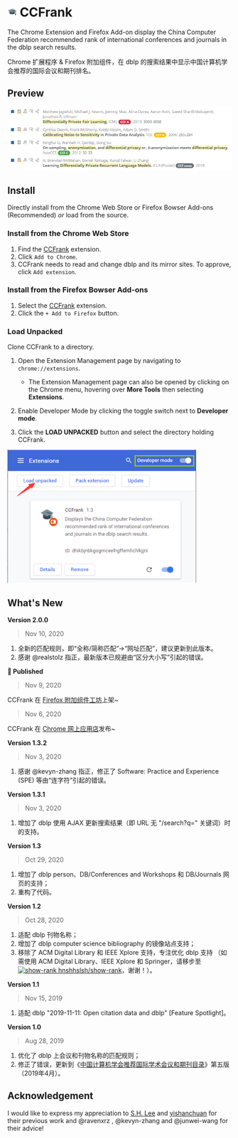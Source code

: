 # <img src="./icon/32x32.png" height="21px" alt=""> CCFrank

The Chrome Extension and Firefox Add-on display the China Computer Federation recommended rank of international conferences and journals in the dblp search results.

Chrome 扩展程序 & Firefox 附加组件，在 dblp 的搜索结果中显示中国计算机学会推荐的国际会议和期刊排名。

## Preview

![CCFrank on dblp](./img/dblp.png)

## Install

Directly install from the Chrome Web Store or Firefox Bowser Add-ons (Recommended) *or* load from the source.

### Install from the Chrome Web Store

1. Find the [CCFrank](https://chrome.google.com/webstore/detail/ccfrank/pfcajmbenomfbjnbjhgbnbdjmiklnkie) extension.
2. Click `Add to Chrome`.
3. CCFrank needs to read and change dblp and its mirror sites. To approve, click `Add extension`.

### Install from the Firefox Bowser Add-ons

1. Select the [CCFrank](https://addons.mozilla.org/zh-CN/firefox/addon/ccfrank/) extension.
2. Click the `+ Add to Firefox` button.

### Load Unpacked

Clone CCFrank to a directory.

1. Open the Extension Management page by navigating to `chrome://extensions`.
    
    - The Extension Management page can also be opened by clicking on the Chrome menu, hovering over **More Tools** then selecting **Extensions**.

2. Enable Developer Mode by clicking the toggle switch next to **Developer mode**.

3. Click the **LOAD UNPACKED** button and select the directory holding CCFrank.

<img src="./img/load_unpacked.png" height="300" alt="Load Extension">

## What's New

**Version 2.0.0**

> Nov 10, 2020

1. 全新的匹配规则，即“全称/简称匹配”->“网址匹配”，建议更新到此版本。
2. 感谢 @realstolz 指正，最新版本已规避由“区分大小写”引起的错误。

**:tada: Published**

> Nov 9, 2020

CCFrank 在 [Firefox 附加组件工坊](https://addons.mozilla.org/zh-CN/firefox/addon/ccfrank/)上架~

> Nov 6, 2020

CCFrank 在 [Chrome 网上应用店](https://chrome.google.com/webstore/detail/ccfrank/pfcajmbenomfbjnbjhgbnbdjmiklnkie)发布~

**Version 1.3.2**

> Nov 3, 2020

1. 感谢 @kevyn-zhang 指正，修正了 Software: Practice and Experience (SPE) 等由“连字符”引起的错误。

**Version 1.3.1**

> Nov 3, 2020

1. 增加了 dblp 使用 AJAX 更新搜索结果（即 URL 无 "/search?q=" 关键词）时的支持。

**Version 1.3**

> Oct 29, 2020

1. 增加了 dblp person、DB/Conferences and Workshops 和 DB/Journals 网页的支持；
2. 重构了代码。

**Version 1.2**

> Oct 28, 2020

1. 适配 dblp 刊物名称；
2. 增加了 dblp computer science bibliography 的镜像站点支持；
3. 移除了 ACM Digital Library 和 IEEE Xplore 支持，专注优化 dblp 支持
（如需使用 ACM Digital Library、IEEE Xplore 和 Springer，请移步至 [![show-rank](https://raw.githubusercontent.com/hnshhslsh/show-rank/master/logo/16x16.png) hnshhslsh/show-rank](https://github.com/hnshhslsh/show-rank)，谢谢！）。

**Version 1.1**

> Nov 15, 2019

1. 适配 dblp "2019-11-11: Open citation data and dblp" [Feature Spotlight]。

**Version 1.0**

> Aug 28, 2019

1. 优化了 dblp 上会议和刊物名称的匹配规则；
2. 修正了错误，更新到《[中国计算机学会推荐国际学术会议和期刊目录](https://www.ccf.org.cn/Academic_Evaluation/By_category/)》第五版（2019年4月）。

## Acknowledgement

I would like to express my appreciation to [S.H. Lee](https://github.com/hnshhslsh) and [yishanchuan](https://github.com/yishanchuan) for their previous work and @ravenxrz , @kevyn-zhang and @junwei-wang for their advice!
